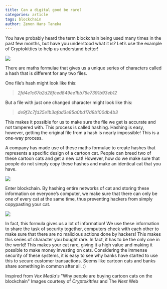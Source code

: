 ```yaml
---
title: Can a digital good be rare?
categories: article
tags: blockchain
author: Zenon Hans Taneka
---
```


You have probably heard the term blockchain being used many times in the past few months, but have you understood what it is? Let’s use the example of Cryptokitties to help us understand better!

![](https://i.imgur.com/vbHFMGE.jpg)

There are maths formulae that gives us a unique series of characters called a hash that is different for any two files. 

One file’s hash might look like this: 
>*2fd4e1c67a2d28fced849ee1bb76e7391b93eb12*

But a file with just one changed character might look like this: 
>*de9f2c7fd25e1b3afad3e85a0bd17d9b100db4b3*

This makes it possible for us to make sure the file we get is accurate and not tampered with. This process is called hashing. Hashing is easy, however, getting the original file from a hash is nearly impossible! This is a one-way process.

A company has made use of these maths formulae to create hashes that represents a specific design of a cartoon cat. People can breed two of these cartoon cats and get a new cat! However, how do we make sure that people do not simply copy these hashes and make an identical cat that you have.

![](https://i.imgur.com/w5sIwZt.png)

Enter blockchain. By hashing entire networks of cat and storing these information on everyone’s computer, we make sure that there can only be one of every cat at the same time, thus preventing hackers from simply copypasting your cat.

![](https://i.imgur.com/LkGoIWk.png)

In fact, this formula gives us a lot of information! We use these information to share the task of security together, computers check with each other to make sure that there are no malicious actions done by hackers! This makes this series of character you bought rare. In fact, it has to be the only one in the world! This makes your cat rare, giving it a high value and making it possible to make money investing on cats. Considering the immense security of these systems, it is easy to see why banks have started to use this to secure customer transactions. Seems like cartoon cats and banks share something in common after all. :)

Inspired from *Vox Media's* "Why people are buying cartoon cats on the blockchain"
Images courtesy of *Cryptokitties* and The *Next* Web
 
